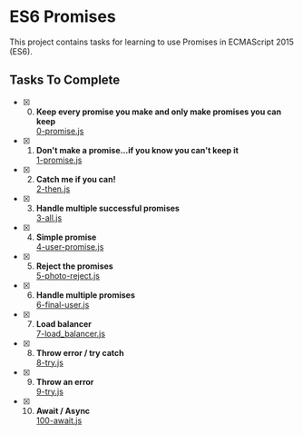 # ES6 Promises

This project contains tasks for learning to use Promises in ECMAScript 2015 (ES6).

## Tasks To Complete

+ [x] 0. **Keep every promise you make and only make promises you can keep**<br/>[0-promise.js](0-promise.js)
+ [x] 1. **Don't make a promise...if you know you can't keep it**<br/>[1-promise.js](1-promise.js)
+ [x] 2. **Catch me if you can!**<br/>[2-then.js](2-then.js)
+ [x] 3. **Handle multiple successful promises**<br/>[3-all.js](3-all.js)
+ [x] 4. **Simple promise**<br/>[4-user-promise.js](4-user-promise.js)
+ [x] 5. **Reject the promises**<br/>[5-photo-reject.js](5-photo-reject.js)
+ [x] 6. **Handle multiple promises**<br/>[6-final-user.js](6-final-user.js)
+ [x] 7. **Load balancer**<br/>[7-load_balancer.js](7-load_balancer.js)
+ [x] 8. **Throw error / try catch**<br/>[8-try.js](8-try.js)
+ [x] 9. **Throw an error**<br/>[9-try.js](9-try.js)
+ [x] 10. **Await / Async**<br/>[100-await.js](100-await.js)
